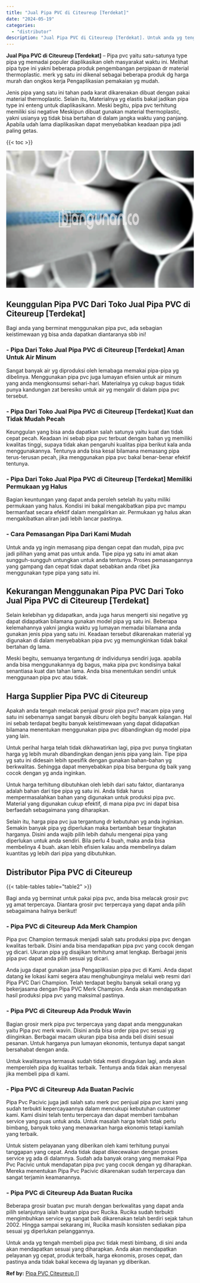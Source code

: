 ```yaml
---
title: "Jual Pipa PVC di Citeureup [Terdekat]"
date: "2024-05-19"
categories: 
  - "distributor"
description: "Jual Pipa PVC di Citeureup [Terdekat]. Untuk anda yg tengah membeli pipa pvc tidak mesti bimbang, di sini anda akan mendapatkan sesuai yang diharapkan. Anda..."
---
```


**Jual Pipa PVC di Citeureup \[Terdekat\]** – Pipa pvc yaitu satu-satunya type pipa yg memadai populer diaplikasikan oleh masyarakat waktu ini. Melihat pipa type ini yakni beberapa produk pengembangan perpipaan dr material thermoplastic. merk yg satu ini dikenal sebagai beberapa produk dg harga murah dan ongkos kerja Pengaplikasian pemakaian yg mudah.

Jenis pipa yang satu ini tahan pada karat dikarenakan dibuat dengan pakai material thermoplastic. Selain itu, Materialnya yg elastis bakal jadikan pipa type ini enteng untuk diaplikasikann. Meski begitu, pipa pvc terhitung memiliki sisi negative Meskipun dibuat gunakan material thermoplastic, yakni usianya yg tidak bisa bertahan di dalam jangka waktu yang panjang. Apabila udah lama diaplikasikan dapat menyebabkan keadaan pipa jadi paling getas.

{{< toc >}}

![Jual Pipa PVC di Citeureup [Terdekat]](/images/jaul-pipa-pvc-01.png)

## Keunggulan Pipa PVC Dari Toko Jual Pipa PVC di Citeureup \[Terdekat\]

Bagi anda yang berminat menggunakan pipa pvc, ada sebagian keistimewaan yg bisa anda dapatkan diantaranya sbb ini!

### \- Pipa Dari Toko Jual Pipa PVC di Citeureup \[Terdekat\] Aman Untuk Air Minum

Sangat banyak air yg diproduksi oleh lemabaga memakai pipa-pipa yg dibelinya. Menggunakan pipa pvc juga lumayan efisien untuk air minum yang anda mengkonsumsi sehari-hari. Materialnya yg cukup bagus tidak punya kandungan zat beresiko untuk air yg mengalir di dalam pipa pvc tersebut.

### \- Pipa Dari Toko Jual Pipa PVC di Citeureup \[Terdekat\] Kuat dan Tidak Mudah Pecah

Keunggulan yang bisa anda dapatkan salah satunya yaitu kuat dan tidak cepat pecah. Keadaan ini sebab pipa pvc terbuat dengan bahan yg memiliki kwalitas tinggi, supaya tidak akan pengaruhi kualitas pipa berikut kala anda menggunakannya. Tentunya anda bisa kesal bilamana memasang pipa terus-terusan pecah, jika menggunakan pipa pvc bakal benar-benar efektif tentunya.

### \- Pipa Dari Toko Jual Pipa PVC di Citeureup \[Terdekat\] Memiliki Permukaan yg Halus

Bagian keuntungan yang dapat anda peroleh setelah itu yaitu miliki permukaan yang halus. Kondisi ini bakal mengakibatkan pipa pvc mampu bermanfaat secara efektif dalam mengalirkan air. Permukaan yg halus akan mengakibatkan aliran jadi lebih lancar pastinya.

### \- Cara Pemasangan Pipa Dari Kami Mudah

Untuk anda yg ingin memasang pipa dengan cepat dan mudah, pipa pvc jadi pilihan yang amat pas untuk anda. Tipe pipa yg satu ini amat akan sungguh-sungguh untungkan untuk anda tentunya. Proses pemasangannya yang gampang dan cepat tidak dapat sebabkan anda ribet jika menggunakan type pipa yang satu ini.

## Kekurangan Menggunakan Pipa PVC Dari Toko Jual Pipa PVC di Citeureup \[Terdekat\]

Selain kelebihan yg didapatkan, anda juga harus mengerti sisi negative yg dapat didapatkan bilamana gunakan model pipa yg satu ini. Beberapa kelemahannya yakni jangka waktu yg lumayan memadai bilamana anda gunakan jenis pipa yang satu ini. Keadaan tersebut dikarenakan material yg digunakan di dalam menyebabkan pipa pvc yg memungkinkan tidak bakal bertahan dg lama.

Meski begitu, semuanya tergantung dr individunya sendiri juga. apabila anda bisa menggunakannya dg bagus, maka pipa pvc kondisinya bakal senantiasa kuat dan tahan lama. Anda bisa menentukan sendiri untuk menggunaan pipa pvc atau tidak.

## Harga Supplier Pipa PVC di Citeureup

Apakah anda tengah melacak penjual grosir pipa pvc? macam pipa yang satu ini sebenarnya sangat banyak diburu oleh begitu banyak kalangan. Hal ini sebab terdapat begitu banyak keistimewaan yang dapat didapatkan bilamana menentukan menggunakan pipa pvc dibandingkan dg model pipa yang lain.

Untuk perihal harga telah tidak dikhawatirkan lagi, pipa pvc punya tingkatan harga yg lebih murah dibandingkan dengan jenis pipa yang lain. Tipe pipa yg satu ini didesain lebih spesifik dengan gunakan bahan-bahan yg berkwalitas. Sehingga dapat menyebabkan pipa bisa berguna dg baik yang cocok dengan yg anda inginkan.

Untuk harga terhitung dibutuhkan oleh lebih dari satu faktor, diantaranya adalah bahan dari tipe pipa yg satu ini. Anda tidak harus mempermasalahkan bahan yang digunakan untuk produksi pipa pvc. Material yang digunakan cukup efektif, di mana pipa pvc ini dapat bisa berfaedah sebagaimana yang diharapkan.

Selain itu, harga pipa pvc jua tergantung dr kebutuhan yg anda inginkan. Semakin banyak pipa yg diperlukan maka bertambah besar tingkatan harganya. Disini anda wajib pilih lebih dahulu mengenai pipa yang diperlukan untuk anda sendiri. Bila perlu 4 buah, maka anda bisa membelinya 4 buah. akan lebih efisien kalau anda membelinya dalam kuantitas yg lebih dari pipa yang dibutuhkan.

## Distributor Pipa PVC di Citeureup

{{< table-tables table="table2" >}}

Bagi anda yg berminat untuk pakai pipa pvc, anda bisa melacak grosir pvc yg amat terpercaya. Diantara grosir pvc terpercaya yang dapat anda pilih sebagaimana halnya berikut!

### \- Pipa PVC di Citeureup Ada Merk Champion

Pipa pvc Champion termasuk menjadi salah satu produksi pipa pvc dengan kwalitas terbaik. Disini anda bisa mendapatkan pipa pvc yang cocok dengan yg dicari. Ukuran pipa yg disajikan terhitung amat lengkap. Berbagai jenis pipa pvc dapat anda pilih sesuai yg dicari.

Anda juga dapat gunakan jasa Pengaplikasian pipa pvc di Kami. Anda dapat datang ke lokasi kami segera atau menghubunginya melalui web resmi dari Pipa PVC Dari Champion. Telah terdapat begitu banyak sekali orang yg bekerjasama dengan Pipa PVC Merk Champion. Anda akan mendapatkan hasil produksi pipa pvc yang maksimal pastinya.

### \- Pipa PVC di Citeureup Ada Produk Wavin

Bagian grosir merk pipa pvc terpercaya yang dapat anda menggunakan yaitu Pipa pvc merk wavin. Disini anda bisa order pipa pvc sesuai yg diinginkan. Berbagai macam ukuran pipa bisa anda beli disini sesuai pesanan. Untuk harganya pun lumayan ekonomis, tentunya dapat sangat bersahabat dengan anda.

Untuk kwalitasnya termasuk sudah tidak mesti diragukan lagi, anda akan memperoleh pipa dg kualitas terbaik. Tentunya anda tidak akan menyesal jika membeli pipa di kami.

### \- Pipa PVC di Citeureup Ada Buatan Pacivic

Pipa Pvc Pacivic juga jadi salah satu merk pvc penjual pipa pvc kami yang sudah terbukti kepercayaannya dalam mencukupi kebutuhan customer kami. Kami disini telah tentu terpercaya dan dapat memberi tambahan service yang puas untuk anda. Untuk masalah harga telah tidak perlu bimbang, banyak toko yang menawarkan harga ekonomis tetapi kamilah yang terbaik.

Untuk sistem pelayanan yang diberikan oleh kami terhitung punyai tanggapan yang cepat. Anda tidak dapat dikecewakan dengan proses service yg ada di dalamnya. Sudah ada banyak orang yang memakai Pipa Pvc Pacivic untuk mendapatan pipa pvc yang cocok dengan yg diharapkan. Mereka menentukan Pipa Pvc Pacivic dikarenakan sudah terpercaya dan sangat terjamin keamanannya.

### \- Pipa PVC di Citeureup Ada Buatan Rucika

Beberapa grosir buatan pvc murah dengan berkwalitas yang dapat anda pilih selanjutnya ialah buatan pipa pvc Rucika. Rucika sudah terbukti mengimbuhkan service yg sangat baik dikarenakan telah berdiri sejak tahun 2002. Hingga sampai sekarang ini, Rucika masih konsisten sediakan pipa sesuai yg diperlukan pelanggannya.

Untuk anda yg tengah membeli pipa pvc tidak mesti bimbang, di sini anda akan mendapatkan sesuai yang diharapkan. Anda akan mendapatkan pelayanan yg cepat, produk terbaik, harga ekonomis, proses cepat, dan pastinya anda tidak bakal kecewa dg layanan yg diberikan.

**Ref by:** [Pipa PVC Citeureup []](https://id.wikipedia.org/wiki/Pipa)

